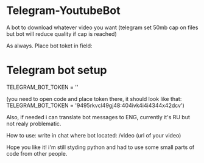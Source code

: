 # Telegram-YoutubeBot
A bot to download whatever video you want (telegram set 50mb cap on files but bot will reduce quality if cap is reached)

As always. Place bot toket in field:
# Telegram bot setup
TELEGRAM_BOT_TOKEN = ''

(you need to open code and place token there, it should look like that: TELEGRAM_BOT_TOKEN = '9495rkvcl49gj48:404ivk4i4i4344x42dcv')


Also, if needed i can translate bot messages to ENG, currently it's RU but not realy problematic.

How to use:
write in chat where bot located: /video (url of your video)


Hope you like it! i'm still styding python and had to use some small parts of code from other people.

